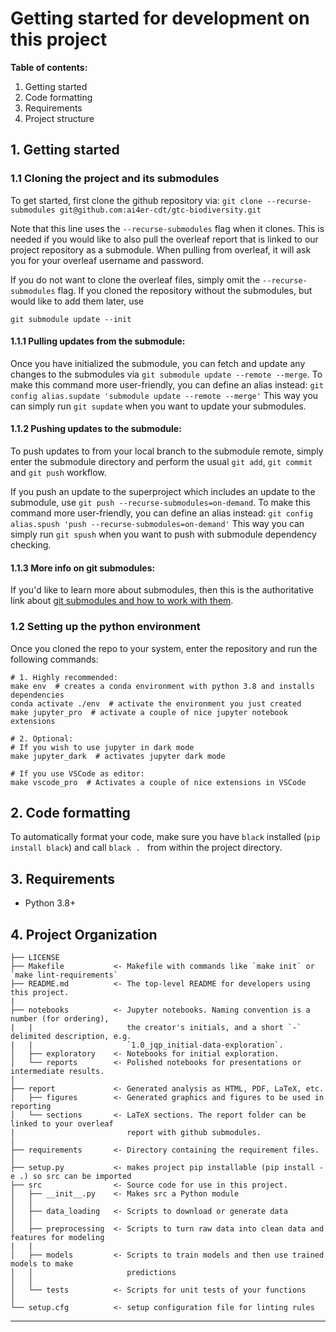 # Getting started for development on this project

__Table of contents:__
1. Getting started
2. Code formatting
3. Requirements
4. Project structure
## 1. Getting started
### 1.1 Cloning the project and its submodules
To get started, first clone the github repository via:
```git clone --recurse-submodules git@github.com:ai4er-cdt/gtc-biodiversity.git```

Note that this line uses the `--recurse-submodules` flag when it clones. This is needed
if you would like to also pull the overleaf report that is linked to our project repository as
a submodule.
When pulling from overleaf, it will ask you for your overleaf username and password.

If you do not want to clone the overleaf files, simply omit the `--recurse-submodules` flag.
If you cloned the repository without the submodules, but would like to add them later, use
```
git submodule update --init
```

#### 1.1.1 Pulling updates from the submodule:
Once you have initialized the submodule, you can fetch and update any changes to the submodules via `git submodule update --remote --merge`.
To make this command more user-friendly, you can define
an alias instead:
```git config alias.supdate 'submodule update --remote --merge'```
This way you can simply run `git supdate` when you want to update your submodules.

#### 1.1.2 Pushing updates to the submodule:
To push updates to from your local branch to the submodule remote, simply enter the submodule directory and perform the usual `git add`, `git commit` and `git push` workflow.

If you push an update to the superproject which includes an update to the submodule, use
`git push --recurse-submodules=on-demand`.
To make this command more user-friendly, you can define
an alias instead:
```git config alias.spush 'push --recurse-submodules=on-demand'```
This way you can simply run `git spush` when you want to push with submodule dependency checking.

#### 1.1.3 More info on git submodules:
If you'd like to learn more about submodules, then this is the authoritative link about [git submodules and how to work with them](https://git-scm.com/book/en/v2/Git-Tools-Submodules).

### 1.2 Setting up the python environment
Once you cloned the repo to your system, enter the repository and run the following commands:

```
# 1. Highly recommended:
make env  # creates a conda environment with python 3.8 and installs dependencies
conda activate ./env  # activate the environment you just created
make jupyter_pro  # activate a couple of nice jupyter notebook extensions

# 2. Optional:
# If you wish to use jupyter in dark mode
make jupyter_dark  # activates jupyter dark mode

# If you use VSCode as editor:
make vscode_pro  # Activates a couple of nice extensions in VSCode
```

## 2. Code formatting
To automatically format your code, make sure you have `black` installed (`pip install black`) and call
```black . ```
from within the project directory.

## 3. Requirements
- Python 3.8+

## 4. Project Organization
```
├── LICENSE
├── Makefile           <- Makefile with commands like `make init` or `make lint-requirements`
├── README.md          <- The top-level README for developers using this project.
|
├── notebooks          <- Jupyter notebooks. Naming convention is a number (for ordering),
|   |                     the creator's initials, and a short `-` delimited description, e.g.
|   |                     `1.0_jqp_initial-data-exploration`.
│   ├── exploratory    <- Notebooks for initial exploration.
│   └── reports        <- Polished notebooks for presentations or intermediate results.
│
├── report             <- Generated analysis as HTML, PDF, LaTeX, etc.
│   ├── figures        <- Generated graphics and figures to be used in reporting
│   └── sections       <- LaTeX sections. The report folder can be linked to your overleaf
|                         report with github submodules.
│
├── requirements       <- Directory containing the requirement files.
│
├── setup.py           <- makes project pip installable (pip install -e .) so src can be imported
├── src                <- Source code for use in this project.
│   ├── __init__.py    <- Makes src a Python module
│   │
│   ├── data_loading   <- Scripts to download or generate data
│   │
│   ├── preprocessing  <- Scripts to turn raw data into clean data and features for modeling
|   |
│   ├── models         <- Scripts to train models and then use trained models to make
│   │                     predictions
│   │
│   └── tests          <- Scripts for unit tests of your functions
│
└── setup.cfg          <- setup configuration file for linting rules
```

---